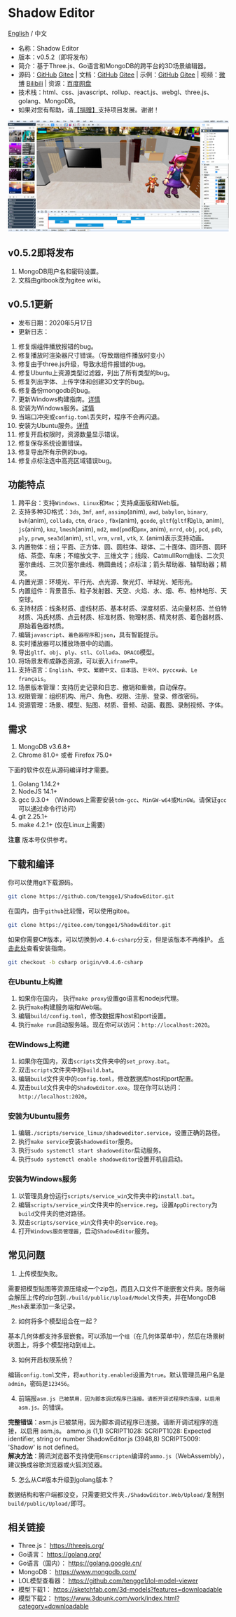 # Shadow Editor

[English](README.md) / 中文

* 名称：Shadow Editor
* 版本：v0.5.2（即将发布）
* 简介：基于Three.js、Go语言和MongoDB的跨平台的3D场景编辑器。
* 源码：[GitHub](https://github.com/tengge1/ShadowEditor) [Gitee](https://gitee.com/tengge1/ShadowEditor) | 文档：[GitHub](https://tengge1.github.io/ShadowEditor/) [Gitee](https://tengge1.gitee.io/shadoweditor/) | 示例：[GitHub](https://tengge1.github.io/ShadowEditor-examples/) [Gitee](http://tengge1.gitee.io/shadoweditor-examples/) | 视频：[微博](https://weibo.com/tv/v/IjIn9AyvX?fid=1034:4446986821107725) [Bilibili](https://www.bilibili.com/video/av78428475?from=search&seid=9203731141485399611) | 资源：[百度网盘](https://pan.baidu.com/s/1IxJVM6fFLoIAJG-GKHjVTA)
* 技术栈：html、css、javascript、rollup、react.js、webgl、three.js、golang、MongoDB。
* 如果对您有帮助，请[【捐赠】](https://gitee.com/tengge1/ShadowEditor)支持项目发展。谢谢！

![image](images/scene20200301.jpg)

## v0.5.2即将发布

1. MongoDB用户名和密码设置。
2. 文档由gitbook改为gitee wiki。

## v0.5.1更新

* 发布日期：2020年5月17日
* 更新日志：

1. 修复烟组件播放报错的bug。
2. 修复播放时渲染器尺寸错误。（导致烟组件播放时变小）
3. 修复由于three.js升级，导致水组件报错的bug。
4. 修复Ubuntu上资源类型过滤器，列出了所有类型的bug。
5. 修复列出字体、上传字体和创建3D文字的bug。
6. 修复备份mongodb的bug。
7. 更新Windows构建指南。[详情](#在windows上构建)
8. 安装为Windows服务。[详情](#安装为windows服务)
9. 当端口冲突或`config.toml`丢失时，程序不会再闪退。
10. 安装为Ubuntu服务。[详情](#安装为ubuntu服务)
11. 修复开启权限时，资源数量显示错误。
12. 修复保存系统设置错误。
13. 修复导出所有示例的bug。
14. 修复点标注选中高亮区域错误bug。

## 功能特点

1. 跨平台：支持`Windows`、`Linux`和`Mac`；支持桌面版和Web版。
2. 支持多种3D格式：`3ds`, `3mf`, `amf`, `assimp`(anim), `awd`, `babylon`, `binary`, `bvh`(anim), `collada`, `ctm`, `draco` , `fbx`(anim), `gcode`, `gltf`(`gltf`和`glb`, anim), `js`(anim), `kmz`, `lmesh`(anim), `md2`, `mmd`(`pmd`和`pmx`, anim), `nrrd`, `obj`, `pcd`, `pdb`, `ply`, `prwm`, `sea3d`(anim), `stl`, `vrm`, `vrml`, `vtk`, `X`. (anim)表示支持动画。
3. 内置物体：组；平面、正方体、圆、圆柱体、球体、二十面体、圆环面、圆环结、茶壶、车床；不缩放文字、三维文字；线段、CatmullRom曲线、二次贝塞尔曲线、三次贝塞尔曲线、椭圆曲线；点标注；箭头帮助器、轴帮助器；精灵。
4. 内置光源：环境光、平行光、点光源、聚光灯、半球光、矩形光。
5. 内置组件：背景音乐、粒子发射器、天空、火焰、水、烟、布、柏林地形、天空球。
6. 支持材质：线条材质、虚线材质、基本材质、深度材质、法向量材质、兰伯特材质、冯氏材质、点云材质、标准材质、物理材质、精灵材质、着色器材质、原始着色器材质。
7. 编辑`javascript`、`着色器程序`和`json`，具有智能提示。
8. 实时播放器可以播放场景中的动画。
9. 导出`gltf`、`obj`、`ply`、`stl`、`Collada`、`DRACO`模型。
10. 将场景发布成静态资源，可以嵌入`iframe`中。
11. 支持语言：`English`、`中文`、`繁體中文`、`日本語`、`한국어`、`русский`、`Le français`。
12. 场景版本管理：支持历史记录和日志、撤销和重做，自动保存。
13. 权限管理：组织机构、用户、角色、权限、注册、登录、修改密码。
14. 资源管理：场景、模型、贴图、材质、音频、动画、截图、录制视频、字体。

## 需求

1. MongoDB v3.6.8+
2. Chrome 81.0+ 或者 ​​Firefox 75.0+

下面的软件仅在从源码编译时才需要。

1. Golang 1.14.2+
2. NodeJS 14.1+
3. gcc 9.3.0+ （Windows上需要安装`tdm-gcc`、`MinGW-w64`或`MinGW`。请保证`gcc`可以通过命令行访问）
4. git 2.25.1+
5. make 4.2.1+ (仅在Linux上需要)

**注意** 版本号仅供参考。

## 下载和编译

你可以使用git下载源码。

```bash
git clone https://github.com/tengge1/ShadowEditor.git
```

在国内，由于`github`比较慢，可以使用gitee。

```bash
git clone https://gitee.com/tengge1/ShadowEditor.git
```

如果你需要C#版本，可以切换到`v0.4.6-csharp`分支，但是该版本不再维护。
[点击此处](../../tree/v0.4.6-csharp/)查看安装指南。

```bash
git checkout -b csharp origin/v0.4.6-csharp
```
### 在Ubuntu上构建

1. 如果你在国内， 执行`make proxy`设置go语言和nodejs代理。
2. 执行`make`构建服务端和Web端。
3. 编辑`build/config.toml`，修改数据库host和port设置。
4. 执行`make run`启动服务端。现在你可以访问：`http://localhost:2020`。

### 在Windows上构建

1. 如果你在国内，双击`scripts`文件夹中的`set_proxy.bat`。
2. 双击`scripts`文件夹中的`build.bat`。
3. 编辑`build`文件夹中的`config.toml`，修改数据库host和port配置。
4. 双击`build`文件夹中的`ShadowEditor.exe`。现在你可以访问：`http://localhost:2020`。

### 安装为Ubuntu服务

1. 编辑`./scripts/service_linux/shadoweditor.service`，设置正确的路径。
2. 执行`make service`安装`shadoweditor`服务。
3. 执行`sudo systemctl start shadoweditor`启动服务。
4. 执行`sudo systemctl enable shadoweditor`设置开机自启动。

### 安装为Windows服务

1. 以管理员身份运行`scripts/service_win`文件夹中的`install.bat`。
2. 编辑`scripts/service_win`文件夹中的`service.reg`，设置`AppDirectory`为`build`文件夹的绝对路径。
3. 双击`scripts/service_win`文件夹中的`service.reg`。
4. 打开`Windows服务管理器`，启动`ShadowEditor`服务。

## 常见问题

1. 上传模型失败。

需要把模型贴图等资源压缩成一个zip包，而且入口文件不能嵌套文件夹。服务端会解压上传的zip包到`./build/public/Upload/Model`文件夹，并在MongoDB `_Mesh`表里添加一条记录。

2. 如何将多个模型组合在一起？

基本几何体都支持多层嵌套。可以添加一个`组`（在几何体菜单中），然后在场景树状图上，将多个模型拖动到`组`上。

3. 如何开启权限系统？

编辑`config.toml`文件，将`authority.enabled`设置为`true`。默认管理员用户名是`admin`，密码是`123456`。

4. 前端报`asm.js 已被禁用，因为脚本调试程序已连接。请断开调试程序的连接，以启用 asm.js。`的错误。

**完整错误**：asm.js 已被禁用，因为脚本调试程序已连接。请断开调试程序的连接，以启用 asm.js。 ammo.js (1,1) SCRIPT1028: SCRIPT1028: Expected identifier, string or number ShadowEditor.js (3948,8) SCRIPT5009: 'Shadow' is not defined。  
**解决方法**：腾讯浏览器不支持使用`Emscripten`编译的`ammo.js`（WebAssembly），建议换成谷歌浏览器或火狐浏览器。

5. 怎么从C#版本升级到golang版本？

数据结构和客户端都没变，只需要把文件夹`./ShadowEditor.Web/Upload/`复制到`build/public/Upload/`即可。

## 相关链接

* Three.js： https://threejs.org/
* Go语言： https://golang.org/
* Go语言（国内）： https://golang.google.cn/
* MongoDB： https://www.mongodb.com/
* LOL模型查看器： https://github.com/tengge1/lol-model-viewer
* 模型下载1： https://sketchfab.com/3d-models?features=downloadable
* 模型下载2： https://www.3dpunk.com/work/index.html?category=downloadable